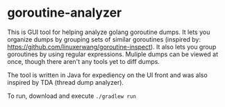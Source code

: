 # goroutine-analyzer

This is GUI tool for helping analyze golang goroutine dumps. It lets you organize dumps by grouping sets of similar goroutines (inspired by: https://github.com/linuxerwang/goroutine-inspect). It also lets you group goroutines by using regular expressions. Muliple dumps can be viewed at once, though there aren't any tools yet to diff dumps.

The tool is written in Java for expediency on the UI front and was also inspired by TDA (thread dump analyzer). 

To run, download and execute `./gradlew run`
